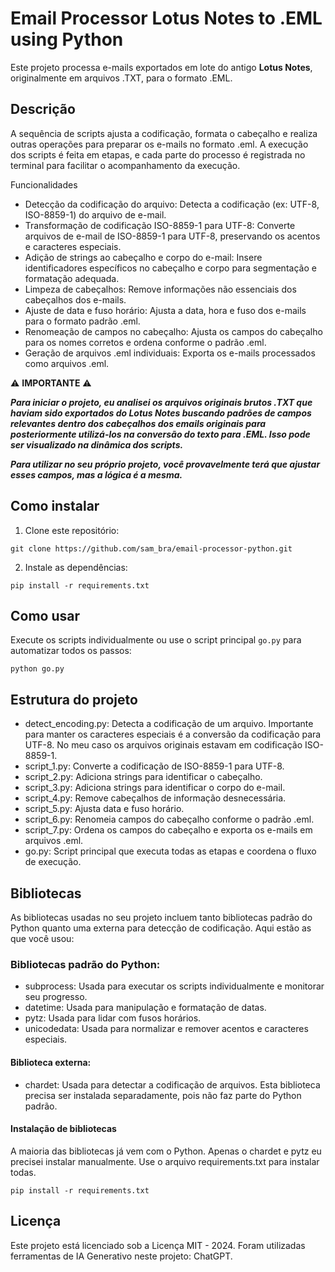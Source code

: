 # Email Processor Lotus Notes to .EML using Python

Este projeto processa e-mails exportados em lote do antigo **Lotus Notes**, originalmente em arquivos .TXT, para o formato .EML.

## Descrição

A sequência de scripts ajusta a codificação, formata o cabeçalho e realiza outras operações para preparar os e-mails no formato .eml. A execução dos scripts é feita em etapas, e cada parte do processo é registrada no terminal para facilitar o acompanhamento da execução.

Funcionalidades
- Detecção da codificação do arquivo: Detecta a codificação (ex: UTF-8, ISO-8859-1) do arquivo de e-mail.
- Transformação de codificação ISO-8859-1 para UTF-8: Converte arquivos de e-mail de ISO-8859-1 para UTF-8, preservando os acentos e caracteres especiais.
- Adição de strings ao cabeçalho e corpo do e-mail: Insere identificadores específicos no cabeçalho e corpo para segmentação e formatação adequada.
- Limpeza de cabeçalhos: Remove informações não essenciais dos cabeçalhos dos e-mails.
- Ajuste de data e fuso horário: Ajusta a data, hora e fuso dos e-mails para o formato padrão .eml.
- Renomeação de campos no cabeçalho: Ajusta os campos do cabeçalho para os nomes corretos e ordena conforme o padrão .eml.
- Geração de arquivos .eml individuais: Exporta os e-mails processados como arquivos .eml.

:warning: **IMPORTANTE** :warning:

***Para iniciar o projeto, eu analisei os arquivos originais brutos .TXT que haviam sido exportados do Lotus Notes buscando padrões de campos relevantes dentro dos cabeçalhos dos emails originais para posteriormente utilizá-los na conversão do texto para .EML. Isso pode ser visualizado na dinâmica dos scripts.***

***Para utilizar no seu próprio projeto, você provavelmente terá que ajustar esses campos, mas a lógica é a mesma.*** 


## Como instalar

1. Clone este repositório:

```git clone https://github.com/sam_bra/email-processor-python.git```


2. Instale as dependências:

```pip install -r requirements.txt```


## Como usar

Execute os scripts individualmente ou use o script principal `go.py` para automatizar todos os passos:

```python go.py```


## Estrutura do projeto
- detect_encoding.py: Detecta a codificação de um arquivo. Importante para manter os caracteres especiais é a conversão da codificação para UTF-8. No meu caso os arquivos originais estavam em codificação ISO-8859-1.
- script_1.py: Converte a codificação de ISO-8859-1 para UTF-8.
- script_2.py: Adiciona strings para identificar o cabeçalho.
- script_3.py: Adiciona strings para identificar o corpo do e-mail.
- script_4.py: Remove cabeçalhos de informação desnecessária.
- script_5.py: Ajusta data e fuso horário.
- script_6.py: Renomeia campos do cabeçalho conforme o padrão .eml.
- script_7.py: Ordena os campos do cabeçalho e exporta os e-mails em arquivos .eml.
- go.py: Script principal que executa todas as etapas e coordena o fluxo de execução.


## Bibliotecas 

As bibliotecas usadas no seu projeto incluem tanto bibliotecas padrão do Python quanto uma externa para detecção de codificação. Aqui estão as que você usou:

### Bibliotecas padrão do Python:

- subprocess: Usada para executar os scripts individualmente e monitorar seu progresso.
- datetime: Usada para manipulação e formatação de datas.
- pytz: Usada para lidar com fusos horários.
- unicodedata: Usada para normalizar e remover acentos e caracteres especiais.

#### Biblioteca externa:
- chardet: Usada para detectar a codificação de arquivos. Esta biblioteca precisa ser instalada separadamente, pois não faz parte do Python padrão.

#### Instalação de bibliotecas
A maioria das bibliotecas já vem com o Python. Apenas o chardet e pytz eu precisei instalar manualmente. Use o arquivo requirements.txt para instalar todas.

```pip install -r requirements.txt```

## Licença
Este projeto está licenciado sob a Licença MIT - 2024.
Foram utilizadas ferramentas de IA Generativo neste projeto: ChatGPT.
